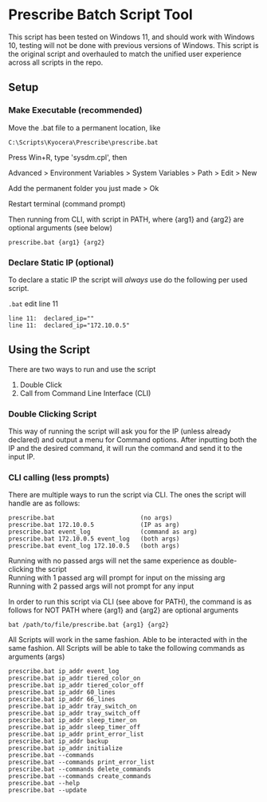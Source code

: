 # Prescribe Batch Script Tool

This script has been tested on Windows 11, and should work with Windows 10, testing will not be done with previous versions of Windows. This script is the original script and overhauled to match the unified user experience across all scripts in the repo.

## Setup

### Make Executable (recommended)

Move the .bat file to a permanent location, like 

    C:\Scripts\Kyocera\Prescribe\prescribe.bat

Press Win+R, type 'sysdm.cpl', then <Enter>

Advanced > Environment Variables > System Variables > Path > Edit > New

Add the permanent folder you just made > Ok

Restart terminal (command prompt)

Then running from CLI, with script in PATH, where {arg1} and {arg2} are optional arguments (see below)

```shell
prescribe.bat {arg1} {arg2}
```

### Declare Static IP (optional)
To declare a static IP the script will *always* use do the following per used script.

`.bat` edit line 11

    line 11:  declared_ip=""
    line 11:  declared_ip="172.10.0.5"

## Using the Script
There are two ways to run and use the script
1) Double Click
2) Call from Command Line Interface (CLI)

### Double Clicking Script
This way of running the script will ask you for the IP (unless already declared) and output a menu for Command options. After inputting both the IP and the desired command, it will run the command and send it to the input IP.

### CLI calling (less prompts)
There are multiple ways to run the script via CLI. The ones the script will handle are as follows:

    prescribe.bat                        (no args)
    prescribe.bat 172.10.0.5             (IP as arg)
    prescribe.bat event_log              (command as arg)
    prescribe.bat 172.10.0.5 event_log   (both args)
    prescribe.bat event_log 172.10.0.5   (both args)

Running with no passed args will net the same experience as double-clicking the script<br>
Running with 1 passed arg will prompt for input on the missing arg<br>
Running with 2 passed args will not prompt for any input

In order to run this script via CLI (see above for PATH), the command is as follows for NOT PATH where {arg1} and {arg2} are optional arguments

```shell
bat /path/to/file/prescribe.bat {arg1} {arg2}
```

All Scripts will work in the same fashion. Able to be interacted with in the same fashion. All Scripts will be able to take the following commands as arguments (args)

    prescribe.bat ip_addr event_log
    prescribe.bat ip_addr tiered_color_on
    prescribe.bat ip_addr tiered_color_off
    prescribe.bat ip_addr 60_lines
    prescribe.bat ip_addr 66_lines
    prescribe.bat ip_addr tray_switch_on
    prescribe.bat ip_addr tray_switch_off
    prescribe.bat ip_addr sleep_timer_on
    prescribe.bat ip_addr sleep_timer_off
    prescribe.bat ip_addr print_error_list
    prescribe.bat ip_addr backup
    prescribe.bat ip_addr initialize
    prescribe.bat --commands
    prescribe.bat --commands print_error_list
    prescribe.bat --commands delete_commands
    prescribe.bat --commands create_commands
    prescribe.bat --help
    prescribe.bat --update
